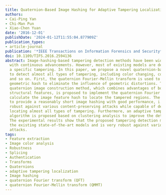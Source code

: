 ```yaml
---
title: Quaternion-Based Image Hashing for Adaptive Tampering Localization
authors:
- Cai-Ping Yan
- Chi-Man Pun
- Xiao-Chen Yuan
date: '2016-12-01'
publishDate: '2024-01-12T11:55:04.877909Z'
publication_types:
- article-journal
publication: '*IEEE Transactions on Information Forensics and Security*'
doi: 10.1109/TIFS.2016.2594136
abstract: Image-hashing-based tampering detection methods have been widely studied
  with continuous advancements. However, most of existing models are designed for
  a specific tampering. In this paper, we propose a novel quaternion-based image hashing
  to detect almost all types of tampering, including color changing, copy move, splicing,
  and so on. First, the quaternion Fourier-Mellin transform is used to calculate the
  geometric hash to eliminate the influence of geometric distortions. Then, a new
  quaternion image construction method, which combines advantages of both color and
  structural features, is proposed to implement the quaternion Fourier transform to
  calculate the image feature hash to locate the tampered regions. The objective is
  to provide a reasonably short image hashing with good performance, i.e., being perceptually
  robust against various content-preserving attacks while capable of detecting and
  locating almost all types of tampering. Furthermore, an adaptive tampering localization
  algorithm is proposed based on clustering analysis to improve the detection accuracy.
  The experimental results show that the proposed tampering detection model outperforms
  the existing state-of-the-art models and is very robust against various content-preserving
  attacks.
tags:
- Feature extraction
- Image color analysis
- Robustness
- Splicing
- Authentication
- Transforms
- Quaternions
- adaptive tampering localization
- Image hashing
- quaternion Fourier transform (QFT)
- quaternion Fourier-Mellin transform (QMMT)
---
```

